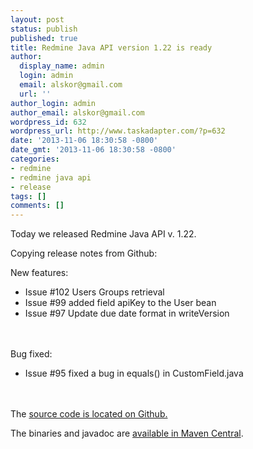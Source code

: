 ```yaml
---
layout: post
status: publish
published: true
title: Redmine Java API version 1.22 is ready
author:
  display_name: admin
  login: admin
  email: alskor@gmail.com
  url: ''
author_login: admin
author_email: alskor@gmail.com
wordpress_id: 632
wordpress_url: http://www.taskadapter.com/?p=632
date: '2013-11-06 18:30:58 -0800'
date_gmt: '2013-11-06 18:30:58 -0800'
categories:
- redmine
- redmine java api
- release
tags: []
comments: []
---
```

<p>Today we released Redmine Java API v. 1.22.</p>
<p>Copying release notes from Github:</p>
<p>New features:</p>
<ul>
<li>Issue #102 Users Groups retrieval</li>
<li>Issue #99 added field apiKey to the User bean</li>
<li>Issue #97 Update due date format in writeVersion</li><br />
</ul><br />
Bug fixed:</p>
<ul>
<li>Issue #95 fixed a bug in equals() in CustomField.java</li><br />
</ul><br />
The <a href="https://github.com/taskadapter/redmine-java-api">source code is located on Github.</a></p>
<p>The binaries and javadoc are&nbsp;<a href="http://search.maven.org/#search%7Cgav%7C1%7Cg%3A%22com.taskadapter%22%20AND%20a%3A%22redmine-java-api%22">available in Maven Central</a>.</p>
